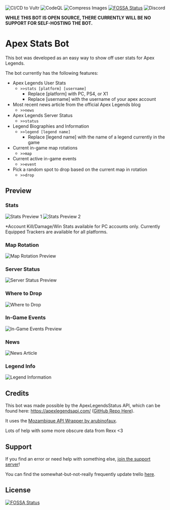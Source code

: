![CI/CD to Vultr](https://github.com/SDCore/ApexStats/workflows/CI/CD%20to%20Vultr/badge.svg) ![CodeQL](https://github.com/SDCore/ApexStats/workflows/CodeQL/badge.svg) ![Compress Images](https://github.com/SDCore/Apex-Stats-Bot/workflows/Compress%20Images/badge.svg) [![FOSSA Status](https://app.fossa.com/api/projects/git%2Bgithub.com%2FSDCore%2FApex-Stats-Bot.svg?type=shield)](https://app.fossa.com/projects/git%2Bgithub.com%2FSDCore%2FApex-Stats-Bot?ref=badge_shield) ![Discord](https://img.shields.io/discord/664717517666910220?label=Support%20Server)

**WHILE THIS BOT IS OPEN SOURCE, THERE CURRENTLY WILL BE NO SUPPORT FOR SELF-HOSTING THE BOT.**

# Apex Stats Bot

This bot was developed as an easy way to show off user stats for Apex Legends.

The bot currently has the following features:

- Apex Legends User Stats
  - `>>stats [platform] [username]`
    - Replace [platform] with PC, PS4, or X1
    - Replace [username] with the username of your apex account
- Most recent news article from the official Apex Legends blog
  - `>>news`
- Apex Legends Server Status
  - `>>status`
- Legend Biographies and Information
  - `>>legend [legend name]`
    - Replace [legend name] with the name of a legend currently in the game
- Current in-game map rotations
  - `>>map`
- Current active in-game events
  - `>>event`
- Pick a random spot to drop based on the current map in rotation
  - `>>drop`

## Preview

### Stats

![Stats Preview 1](https://sdcore.dev/i/tchntbph.png)
![Stats Preview 2](https://sdcore.dev/i/h0u0sz1o.png)

\*Account Kill/Damage/Win Stats available for PC accounts only. Currently Equipped Trackers are available for all platforms.

### Map Rotation

![Map Rotation Preview](https://sdcore.dev/i/0clab374.png)

### Server Status

![Server Status Preview](https://sdcore.dev/i/0v9u9xbz.png)

### Where to Drop

![Where to Drop](https://sdcore.dev/i/etb6ijkr.png)

### In-Game Events

![In-Game Events Preview](https://sdcore.dev/i/bkh1qev4.png)

### News

![News Article](https://sdcore.dev/i/r2bzoj1o.png)

### Legend Info

![Legend Information](https://sdcore.dev/i/rx3z31vn.png)

## Credits

This bot was made possible by the ApexLegendsStatus API, which can be found here: https://apexlegendsapi.com/ ([GitHub Repo Here](https://github.com/HugoDerave/ApexLegendsAPI)).

It uses the [Mozambique API Wrapper by arubinofaux](https://github.com/arubinofaux/mozambique-api-wrapper).

Lots of help with some more obscure data from Rexx <3

## Support

If you find an error or need help with something else, [join the support server](https://discord.gg/eH8VxssFW6)!

You can find the somewhat-but-not-really frequently update trello [here](https://trello.com/b/PGSmA4op/apex-legends-discord-stats-bot).

## License

[![FOSSA Status](https://app.fossa.com/api/projects/git%2Bgithub.com%2FSDCore%2FApex-Stats-Bot.svg?type=large)](https://app.fossa.com/projects/git%2Bgithub.com%2FSDCore%2FApex-Stats-Bot?ref=badge_large)
